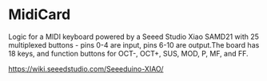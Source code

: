 # MidiCard  
  
Logic for a MIDI keyboard powered by a Seeed Studio Xiao SAMD21 with 25 multiplexed buttons - pins 0-4 are input, pins 6-10 are output.The board has 18 keys, and function buttons for OCT-, OCT+, SUS, MOD, P, MF, and FF.  
  
https://wiki.seeedstudio.com/Seeeduino-XIAO/